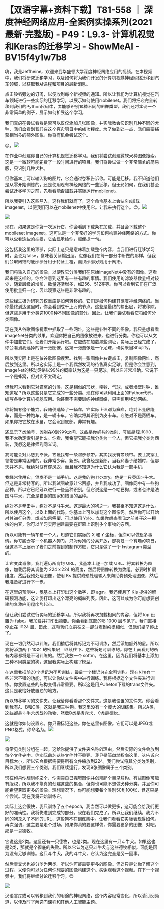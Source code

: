 # 【双语字幕+资料下载】T81-558 ｜ 深度神经网络应用-全案例实操系列(2021最新·完整版) - P49：L9.3- 计算机视觉和Keras的迁移学习 - ShowMeAI - BV15f4y1w7b8

嗨，我是Jeffheine，欢迎来到华盛顿大学深度神经网络应用的视频。在本视频中，我们将研究迁移学习，以及如何将为我们开发的计算机视觉神经网络迁移到汽车领域，以获取我AI课程和项目的最新消息。

点击铃铛旁边的订阅，以便收到每个新视频的通知。所以让我们为计算机视觉在汽车领域进行一些实际的迁移学习，以展示如何使用mobilenet。我们将把它完全转移到我们的Python代码中，并能够识别10种不同的图像类型。我们还将实现一个非常简单的例子，展示如何扩展这个学习。

我们真的在尝试看看是否可以仅仅添加几张图像，并实际教会它识别几种不同的犬种，我们会看到我们在这个真实项目中的成功程度。为了做到这一点，我们需要捕获相当多的额外图像。你将有机会尝试这个。

😊。![](img/fea53c1ab8aaa1af63aff2f2daccb4dc_1.png)

在作业中创建你自己的计算机视觉迁移学习。我们将尝试创建微软犬种图像搜索。这是一个微软可能花费了一段时间进行的项目。我们将尝试做一个非常简单的简易版，只识别几种犬种。

但你基本上可以输入狗的图片，它会通过卷积告诉你。可能是迁移。我不知道他们是从零开始训练的，还是使用现有神经网络的一些迁移。但无论如何，在我们甚至尝试迁移学习之前，先看看能否加载并实际运行mobilenet。

所以我要引入这些导入，这样我们就有了，这个命令基本上会从Kis加载imagenet，以便我们可以在mobilenet中使用它。让我来执行这个。😊。![](img/fea53c1ab8aaa1af63aff2f2daccb4dc_3.png)

![](img/fea53c1ab8aaa1af63aff2f2daccb4dc_4.png)

现在，如果这是你第一次运行它，你会看到下载条在加载，并且会下载整个mobilenet imagenet。这可以是一个非常好的学习如何构建神经网络的方式。你可以查看这些的摘要，它会显示给你，顺便提一句。

这包括我这里的顶部，实际上这只是意味着加载整个内容，当我们进行迁移学习时，会说为false，意味着关闭输出层，就像我们在前一部分中所做的那样。但我们会取网络的底部部分用于特征工程，而顶部部分则用于网络。

我们将输入自己的图像，以便教它分类我们在原始imageNet中没有的图像。这看起来是这样的。你会注意到这里有一些有趣的事情。我们使用的滤波器数量相对较少，随着层级的增加，数量逐渐增多，如256、512等等。你可以看到它们在广泛使用批量归一化，因此观察这些是非常有趣的。

这些经过极为研究的权重库是如何转移的。它们是如何构建其深度神经网络的。当你最终到达这里时，你会看到成千上万的节点。这些是最终的输出层，将被移除，但这些是用于分类这1000种不同图像的部分。因此，让我们尝试看看它将如何分类图像。

现在我从谷歌图像搜索中抓取了一些网址。这些是各种不同的图像。我只是想看看imageNet分类的效果。欢迎你把自己的图像放进来，也进行分类。你也可以从文件中加载它们。让我们开始运行吧。它应该在加载那些网址，实际上已经完成了，你会看到我选择的第一张图像。这第一张图像是一个足球，确实来自Shopify。

所以我实际上是在做谷歌图像搜索。找到一张图像并右键点击，复制图像网址，然后放到这里。所以这实际上是一个我偶然发现的待售真实足球。但是你会注意到，imageNet的移动网络以99%的概率认为这是一只足球。所以它非常准确。它说下一个是蜂窝，但对此不太确定。

但我可以看到它对蜂窝的分类。这是相似的形状，哑铃、气球，或者墙壁时钟，谁知道呢？所以这些只是它完成的一些分类。现在你可以利用上面的Python代码，编写各种计算机视觉应用。你甚至不需要训练神经网络，只需使用移动网络。

你将拥有这个能力。我随便选择了一辆车。它实际上识别为赛车，绝对不是敞篷车，而是一种跑车，是一辆卡车。它确实将其识别为皮卡车。它绝对不是两栖车。如果你把它放在水里，它会沉到底部。非常有趣。

还显示了类编号，类别在0到999之间，这些是你拥有的类别，可能是1到1000，我不太确定索引是什么。你看，我希望它能把我分类为一个人，但它把我分类为西装，我想这是律师的同义词。

我可能会对此感到不快。它说我有一条温莎领带。其实我没有带领带。要让我穿上领带是非常困难的。我非常少穿。新郎。我曾经是新郎，当我和妻子结婚时，但那天并不是。我绝对没有穿风衣。而且我不知道为什么它认为我是一部手机。

我经常使用它，但我不是一部手机。这是我的狗 Hckory。他是一只英国斗牛犬。但这是非常特写的。所以我试图故意让它困惑，并且我成功了。图像网中有一些狗品种，所以它已经可以进行一些品种识别。但它说这是一个哈巴狗，或者也许是法国斗牛犬，完全是错误的国家和错误的品种。

绝对不是拳击手，绝对不是斗牛犬。这是最大的狗之一。我甚至不知道这是什么。所以使用这个，以及上面的代码。你基本上可以加载这个图像网。然后你可以开始对其进行分类，或者如果需要，可以使用 Yolo。如果你想查看我之前关于这一模块的内容，你可以学习实际创建需要在屏幕上识别多个事物的东西。

所以可能有一辆车和一个人，知道它们实际的 X 和 Y 坐标，但你可以做很多事情。你可能会写一个机器人狗门，只对你狗的分类开放，那将是一个有趣的项目，但这基本上展示了我们之前提到的制作方框，它只是做了一个 Instagram 类型的。

让它变成肖像。我们遍历所有的 URL，我基本上逐一加载 URL，将其转换为图像，加载后将其调整为 224 x 224 的高度，然后将图像转换为数组。必要时扩展维度，然后我预处理图像，使用 Ks 提供的预处理输入来帮助你预处理图像，然后我准备好进行下一步。

在这里的预测中，我基本上打印出这个数字，即 agm。我还使用了 Kis 提供的解码预测功能，这让我打印出这个漂亮的概率列表。因此，这可以成为你可能想要创建的各种应用程序的起点。

但让我们尝试进行实际的迁移学习。所以我将再次加载相同的内容，但将 top 设置为 false。我加载并打印出摘要。你会看到底部的那 1000 层不见了。我们直接停止在 1024 层。因此，这和我们之前在这一部分看到的很相似，但我们提早停止了。

现在一切仍然可以训练。我们稍后将其标记为不可训练，然后添加额外的层。所以我将添加两个 1024 的密集层，继续往下。这些将是可训练的。你在上面看到的所有内容都将是不可训练的。然后我放一个 softm。在这里，因为我们将基本上添加三种不同类型的狗，这里我实际上构建了模型。

在这里我把前20个标记为不可训练，最后一个标记为完全可训练。现在Kira有一些非常不错的功能，可以让你从文件夹中进行训练。我将根据这个文件夹进行训练。你放置这些的结构变得非常重要。所以这是用户Jheton下载的trans文件夹。这只是我恰好放置它的地方。

所以转移学习的文件夹。让我给你看看那个文件夹。这是我设置的文件夹。你会看到我有A、B和C类，这就是我三种狗。我这里没有一个庞大的训练集。所以A类，这些都是斗牛犬类型的动物，然后B类是贵宾犬，C类是德牧。

这就是你如何设置它。你只需标记这些。你在这里有图像。它们可以是JPEG或PNG格式，你命名为。![](img/fea53c1ab8aaa1af63aff2f2daccb4dc_6.png)

![](img/fea53c1ab8aaa1af63aff2f2daccb4dc_7.png)

将常见类别分组在一起。这给你提供了文件夹名称的理由，然后实际的文件会放到每个文件夹中。你实际命名这些文件并不重要。我只是简单地指向这里。这告诉它目标大小，所以它会根据需要将所有文件缩放到224。我们尝试将其分类为类别，所以我们想要三个类别，我们继续运行，发现9张图像属于三个类别。

现在如果你想训练这个，你需要自己提取图像并创建那个目录结构。有些图像可能有版权，所以我不能真的创建这些的集合，但你也可能不想做犬种分类，并且你可能希望获取更多的图像。理想情况下，你可能想要每个类别50到100张，但这只是个尝试。现在我将开始训练它。

实际上这会很快，我只训练了五个epoch，我当然可以做更多，这可能会给我们更好的准确性。我将快进到完成的部分。现在我们完成了。所以让我们继续。我为不同的狗放入了不同的URL，这些狗不在训练集中。让我们看看它实际表现得如何。再次强调，这主要是走个过场。如果你真的要这样做，你需要更多的图像，对吧，那是一只德牧。

它说这是2类。这里还有一只德牧，也是2类。现在这里有一只斗牛犬。如果这也是2类，那就是个彻底的失败。所以它认为这只斗牛犬与这些德牧相似。可能是因为没有足够训练。这只斗牛犬，我的斗牛犬，它认为这完全是另一回事。

然后贵宾犬也被分类为两类。所以你可能需要更多的图像。但这只是让你了解这个过程，以便你可以为任何你想要的图像构建这个。感谢观看这个视频。在下一个视频中，我们将继续讨论迁移学习。😊

![](img/fea53c1ab8aaa1af63aff2f2daccb4dc_9.png)

汉语言库或可以转移到我们的用途的神经网络，这个内容经常变化，所以请订阅频道，以便及时了解这门课程和其他人工智能主题。
